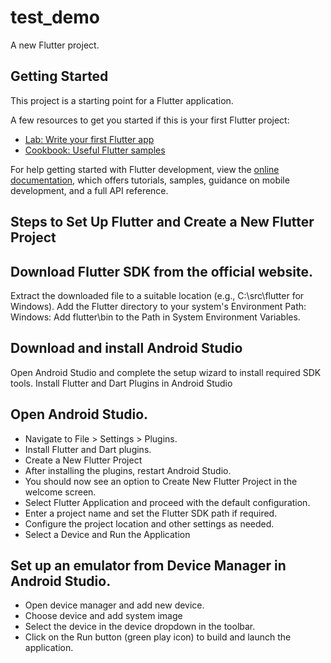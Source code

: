 # test_demo

A new Flutter project.

## Getting Started

This project is a starting point for a Flutter application.

A few resources to get you started if this is your first Flutter project:

- [Lab: Write your first Flutter app](https://docs.flutter.dev/get-started/codelab)
- [Cookbook: Useful Flutter samples](https://docs.flutter.dev/cookbook)

For help getting started with Flutter development, view the
[online documentation](https://docs.flutter.dev/), which offers tutorials,
samples, guidance on mobile development, and a full API reference.

## Steps to Set Up Flutter and Create a New Flutter Project

## Download Flutter SDK from the official website.
Extract the downloaded file to a suitable location (e.g., C:\src\flutter for Windows).
Add the Flutter directory to your system's Environment Path:
Windows: Add flutter\bin to the Path in System Environment Variables.


## Download and install Android Studio
Open Android Studio and complete the setup wizard to install required SDK tools.
Install Flutter and Dart Plugins in Android Studio

## Open Android Studio.
* Navigate to File > Settings > Plugins.
* Install Flutter and Dart plugins.
* Create a New Flutter Project
* After installing the plugins, restart Android Studio.
* You should now see an option to Create New Flutter Project in the welcome screen.
* Select Flutter Application and proceed with the default configuration.
* Enter a project name and set the Flutter SDK path if required.
* Configure the project location and other settings as needed.
* Select a Device and Run the Application

## Set up an emulator from Device Manager in Android Studio.
* Open device manager and add new device.
* Choose device and add system image
* Select the device in the device dropdown in the toolbar.
* Click on the Run button (green play icon) to build and launch the application.
